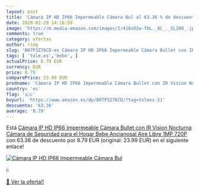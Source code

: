 ```yaml
---
layout: post
title: 'Cámara IP HD IP66 Impermeable Cámara Bul al 63.36 % de descuento'
date: 2020-02-29 14:16:59
image: 'https://m.media-amazon.com/images/I/418oD2w-fbL._AC_._SL200_.jpg'
comments: true
category: ofertas
author: ring
slug: 'B07P3Z76CD-es Cámara IP HD IP66 Impermeable Cámara Bullet con IR Vision...'
tags: [ 'tole.es','bebe', ]
actualPrice: 8.79 EUR
currency: EUR
price: 8.79
comparePrice: 23.99 EUR
prodname: 'Cámara IP HD IP66 Impermeable Cámara Bullet con IR Vision Nocturna Cámara de Seguridad para el Hogar  Bebe  Ancianosal  Aire Libre 1MP 720P '
country: 'es'
flag: '🇪🇸'
buyurl: 'https://www.amazon.es/dp/B07P3Z76CD/?tag=tolees-21'
descuento: '63.36'
average: '8.79'
---
```


Está [Cámara IP HD IP66 Impermeable Cámara Bullet con IR Vision Nocturna Cámara de Seguridad para el Hogar  Bebe  Ancianosal  Aire Libre 1MP 720P ](https://www.amazon.es/dp/B07P3Z76CD/?tag=tolees-21) con 63.36 de descuento por 8.79 EUR (original: 23.99 EUR) en el siguiente enlace!

[![Cámara IP HD IP66 Impermeable Cámara Bul](https://m.media-amazon.com/images/I/418oD2w-fbL._AC_._SL200_.jpg)](https://www.amazon.es/dp/B07P3Z76CD/?tag=tolees-21)

ℹ️:


[🛒 Ver la oferta!!](https://www.amazon.es/dp/B07P3Z76CD/?tag=tolees-21)
